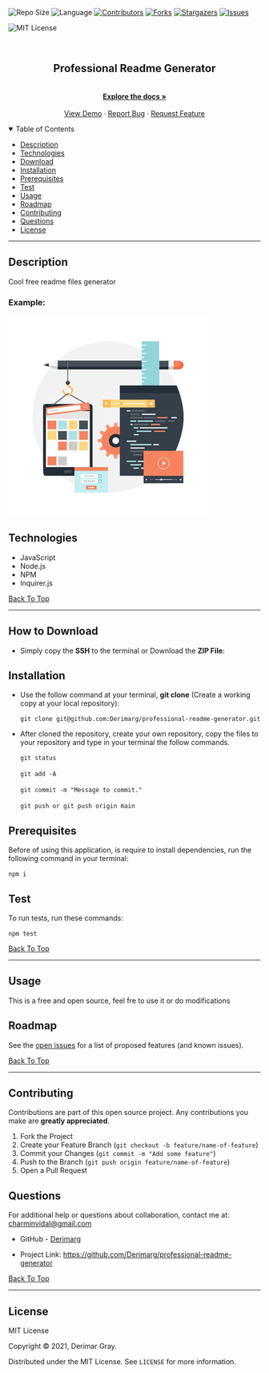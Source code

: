
![Repo Size][repo-size]
![Language][GitHub-language]
[![Contributors][contributors-shield]][contributors-url]
[![Forks][forks-shield]][forks-url]
[![Stargazers][stars-shield]][stars-url]
[![Issues][issues-shield]][issues-url]


![MIT License][license-shield]

<br />
<p align="center">



<h2 align="center" id="professional-readme-generator">Professional Readme Generator</h2>

<p align="center">

<br />
<a href="#how-to-download"><strong>Explore the docs »</strong></a>
<br />
<br />
<a href="#example">View Demo</a>
·
<a href="https://github.com/Derimarg/professional-readme-generator/issues">Report Bug</a>
·
<a href="https://github.com/Derimarg/professional-readme-generator/issues">Request Feature</a>
</p>
</p>



<details open="open">
<summary>Table of Contents</summary>
<ul>
<li><a href="#description">Description</a></li>
<li><a href="#technologies">Technologies</a></li>
<li><a href="#how-to-download">Download</a></li>
<li><a href="#installation">Installation</a></li>
<li><a href="#prerequisites">Prerequisites</a></li>
<li><a href="#test">Test</a></li>
<li><a href="#usage">Usage</a></li>
<li><a href="#roadmap">Roadmap</a></li>
<li><a href="#contributing">Contributing</a></li>

<li><a href="#questions">Questions</a></li>
<li><a href="#license">License</a></li>
</ul>
</details>


---
  
## Description
  
Cool free readme files generator


  ### Example:
  
  ![Demo](./../assets/images/webdesign08.gif)


## Technologies
- JavaScript
- Node.js
- NPM
- Inquirer.js

[Back To Top](#professional-readme-generator)

---

## How to Download

- Simply copy the **SSH** to the terminal or Download the **ZIP File**:

## Installation

- Use the follow command at your terminal, **git clone** (Create a working copy at your local repository):

  ```
  git clone git@github.com:Derimarg/professional-readme-generator.git
  ```

- After cloned the repository, create your own repository, copy the files to your repository and type in your terminal the follow commands. 

  ```
  git status

  git add -A

  git commit -m "Message to commit."

  git push or git push origin main
  ```

## Prerequisites

Before of using this application, is require to install dependencies, run the following command in your terminal:

  ```
  npm i
  ```

## Test

To run tests, run these commands:

  ```
  npm test
  ```

[Back To Top](#professional-readme-generator)

---


  ## Usage

  This is a free and open source, feel fre to use it or do modifications
    

<!-- ROADMAP -->
## Roadmap

See the [open issues](https://github.com/Derimarg/professional-readme-generator/issues) for a list of proposed features (and known issues).

[Back To Top](#professional-readme-generator)

---

<!-- CONTRIBUTORS -->
## Contributing

Contributions are part of this open source project. Any contributions you make are **greatly appreciated**.

1. Fork the Project
2. Create your Feature Branch (`git checkout -b feature/name-of-feature`)
3. Commit your Changes (`git commit -m "Add some feature"`)
4. Push to the Branch (`git push origin feature/name-of-feature`)
5. Open a Pull Request



## Questions

For additional help or questions about collaboration, contact me at: charminvidal@gmail.com

- GitHub - [Derimarg](https://github.com/Derimarg/)


- Project Link: https://github.com/Derimarg/professional-readme-generator

[Back To Top](#professional-readme-generator)

---


## License

MIT License

Copyright © 2021, Derimar Gray.

Distributed under the MIT License. See `LICENSE` for more information.
  

[repo-size]: https://img.shields.io/github/repo-size/Derimarg/professional-readme-generator?style=for-the-badge
[GitHub-language]: https://img.shields.io/github/languages/top/Derimarg/professional-readme-generator?color=yellow&style=for-the-badge
[contributors-shield]: https://img.shields.io/github/contributors/Derimarg/professional-readme-generator.svg?style=for-the-badge
[contributors-url]: https://github.com/Derimarg/professional-readme-generator/graphs/contributors
[forks-shield]: https://img.shields.io/github/forks/Derimarg/professional-readme-generator.svg?color=9cf&style=for-the-badge
[forks-url]: https://github.com/Derimarg/professional-readme-generator/network/members
[stars-shield]: https://img.shields.io/github/stars/Derimarg/professional-readme-generator.svg?color=blueviolet&style=for-the-badge
[stars-url]: https://github.com/Derimarg/professional-readme-generator/stargazers
[issues-shield]: https://img.shields.io/github/issues/Derimarg/professional-readme-generator.svg?style=for-the-badge
[issues-url]: https://github.com/Derimarg/professional-readme-generator/issues
[license-shield]: https://img.shields.io/static/v1?label=license&message=MIT&color=yellowgreen.svg&style=for-the-badge




  